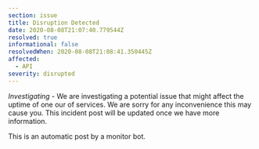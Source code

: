 ```yaml
---
section: issue
title: Disruption Detected
date: 2020-08-08T21:07:40.779544Z
resolved: true
informational: false
resolvedWhen: 2020-08-08T21:08:41.350445Z
affected:
  - API
severity: disrupted
---
```

*Investigating* - We are investigating a potential issue that might affect the uptime of one our of services. We are sorry for any inconvenience this may cause you. This incident post will be updated once we have more information.

This is an automatic post by a monitor bot.
        